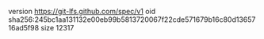 version https://git-lfs.github.com/spec/v1
oid sha256:245bc1aa131132e00eb99b5813720067f22cde571679b16c80d1365716ad5f98
size 12317
